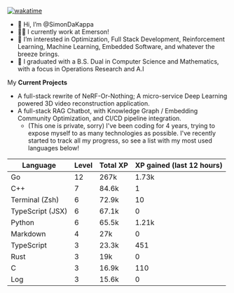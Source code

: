 
[![wakatime](https://wakatime.com/badge/user/50e6c678-94a9-4739-af51-360aeb113c51.svg)](https://wakatime.com/@50e6c678-94a9-4739-af51-360aeb113c51)

- 👋 Hi, I’m @SimonDaKappa
- 🧑‍💼 I currently work at Emerson!
- 👀 I’m interested in Optimization, Full Stack Development, Reinforcement Learning, Machine Learning, Embedded Software, and whatever the breeze brings.
- 🌱 I graduated with a B.S. Dual in Computer Science and Mathematics, with a focus in Operations Research and A.I

My **Current Projects** 
- A full-stack rewrite of NeRF-Or-Nothing; A micro-service Deep Learning powered 3D video reconstruction application.
- A full-stack RAG Chatbot, with Knowledge Graph / Embedding Community Optimization, and CI/CD pipeline integration.
  - (This one is private, sorry)
I've been coding for 4 years, trying to expose myself to as many technologies as possible. I've recently started to track all my progress, so see
a list with my most used languages below!

| Language | Level | Total XP | XP gained (last 12 hours) |
| --- | --- | --- | --- |
| Go | 12 | 267k | 1.73k |
| C++ | 7 | 84.6k | 1 |
| Terminal (Zsh) | 6 | 72.9k | 10 |
| TypeScript (JSX) | 6 | 67.1k | 0 |
| Python | 6 | 65.5k | 1.21k |
| Markdown | 4 | 27k | 0 |
| TypeScript | 3 | 23.3k | 451 |
| Rust | 3 | 19k | 0 |
| C | 3 | 16.9k | 110 |
| Log | 3 | 15.6k | 0 |